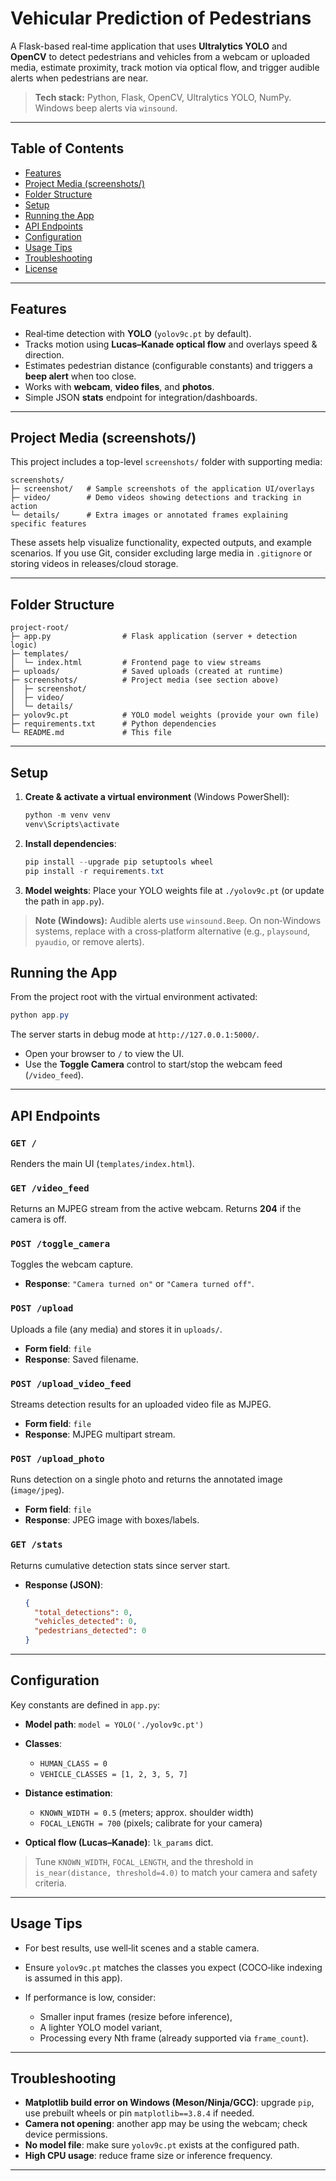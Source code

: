 # Vehicular Prediction of Pedestrians

A Flask-based real‑time application that uses **Ultralytics YOLO** and **OpenCV** to detect pedestrians and vehicles from a webcam or uploaded media, estimate proximity, track motion via optical flow, and trigger audible alerts when pedestrians are near.

> **Tech stack:** Python, Flask, OpenCV, Ultralytics YOLO, NumPy. Windows beep alerts via `winsound`.

---

## Table of Contents

* [Features](#features)
* [Project Media (screenshots/)](#project-media-screenshots)
* [Folder Structure](#folder-structure)
* [Setup](#setup)
* [Running the App](#running-the-app)
* [API Endpoints](#api-endpoints)
* [Configuration](#configuration)
* [Usage Tips](#usage-tips)
* [Troubleshooting](#troubleshooting)
* [License](#license)

---

## Features

* Real‑time detection with **YOLO** (`yolov9c.pt` by default).
* Tracks motion using **Lucas–Kanade optical flow** and overlays speed & direction.
* Estimates pedestrian distance (configurable constants) and triggers a **beep alert** when too close.
* Works with **webcam**, **video files**, and **photos**.
* Simple JSON **stats** endpoint for integration/dashboards.

---

## Project Media (screenshots/)

This project includes a top-level `screenshots/` folder with supporting media:

```
screenshots/
├─ screenshot/   # Sample screenshots of the application UI/overlays
├─ video/        # Demo videos showing detections and tracking in action
└─ details/      # Extra images or annotated frames explaining specific features
```

These assets help visualize functionality, expected outputs, and example scenarios. If you use Git, consider excluding large media in `.gitignore` or storing videos in releases/cloud storage.

---

## Folder Structure

```
project-root/
├─ app.py                # Flask application (server + detection logic)
├─ templates/
│  └─ index.html         # Frontend page to view streams
├─ uploads/              # Saved uploads (created at runtime)
├─ screenshots/          # Project media (see section above)
│  ├─ screenshot/
│  ├─ video/
│  └─ details/
├─ yolov9c.pt            # YOLO model weights (provide your own file)
├─ requirements.txt      # Python dependencies
└─ README.md             # This file
```

---

## Setup

1. **Create & activate a virtual environment** (Windows PowerShell):

   ```powershell
   python -m venv venv
   venv\Scripts\activate
   ```

2. **Install dependencies**:

   ```powershell
   pip install --upgrade pip setuptools wheel
   pip install -r requirements.txt
   ```

3. **Model weights**: Place your YOLO weights file at `./yolov9c.pt` (or update the path in `app.py`).

> **Note (Windows):** Audible alerts use `winsound.Beep`. On non‑Windows systems, replace with a cross‑platform alternative (e.g., `playsound`, `pyaudio`, or remove alerts).



## Running the App

From the project root with the virtual environment activated:

```powershell
python app.py
```

The server starts in debug mode at `http://127.0.0.1:5000/`.

* Open your browser to `/` to view the UI.
* Use the **Toggle Camera** control to start/stop the webcam feed (`/video_feed`).

---

## API Endpoints

### `GET /`

Renders the main UI (`templates/index.html`).

### `GET /video_feed`

Returns an MJPEG stream from the active webcam. Returns **204** if the camera is off.

### `POST /toggle_camera`

Toggles the webcam capture.

* **Response**: `"Camera turned on"` or `"Camera turned off"`.

### `POST /upload`

Uploads a file (any media) and stores it in `uploads/`.

* **Form field**: `file`
* **Response**: Saved filename.

### `POST /upload_video_feed`

Streams detection results for an uploaded video file as MJPEG.

* **Form field**: `file`
* **Response**: MJPEG multipart stream.

### `POST /upload_photo`

Runs detection on a single photo and returns the annotated image (`image/jpeg`).

* **Form field**: `file`
* **Response**: JPEG image with boxes/labels.

### `GET /stats`

Returns cumulative detection stats since server start.

* **Response (JSON)**:

  ```json
  {
    "total_detections": 0,
    "vehicles_detected": 0,
    "pedestrians_detected": 0
  }
  ```

---

## Configuration

Key constants are defined in `app.py`:

* **Model path**: `model = YOLO('./yolov9c.pt')`
* **Classes**:

  * `HUMAN_CLASS = 0`
  * `VEHICLE_CLASSES = [1, 2, 3, 5, 7]`
* **Distance estimation**:

  * `KNOWN_WIDTH = 0.5` (meters; approx. shoulder width)
  * `FOCAL_LENGTH = 700` (pixels; calibrate for your camera)
* **Optical flow (Lucas–Kanade)**: `lk_params` dict.

> Tune `KNOWN_WIDTH`, `FOCAL_LENGTH`, and the threshold in `is_near(distance, threshold=4.0)` to match your camera and safety criteria.

---

## Usage Tips

* For best results, use well‑lit scenes and a stable camera.
* Ensure `yolov9c.pt` matches the classes you expect (COCO‑like indexing is assumed in this app).
* If performance is low, consider:

  * Smaller input frames (resize before inference),
  * A lighter YOLO model variant,
  * Processing every Nth frame (already supported via `frame_count`).

---

## Troubleshooting

* **Matplotlib build error on Windows (Meson/Ninja/GCC)**: upgrade `pip`, use prebuilt wheels or pin `matplotlib==3.8.4` if needed.
* **Camera not opening**: another app may be using the webcam; check device permissions.
* **No model file**: make sure `yolov9c.pt` exists at the configured path.
* **High CPU usage**: reduce frame size or inference frequency.

---

